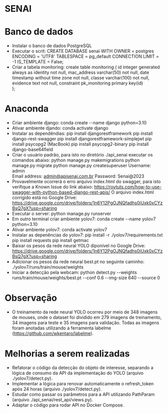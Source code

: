 # SENAI

# Banco de dados
- Instalar o banco de dados PostgreSQL
- Executar o scrit: CREATE DATABASE senai WITH OWNER = postgres ENCODING = 'UTF8' TABLESPACE = pg_default CONNECTION LIMIT = -1 IS_TEMPLATE = False;
- Criar a tabela monitoring: 
  create table monitoring (
    id integer generated always as identity not null,
    mac_address varchar(50) not null,
    date timestamp without time zone not null,
    classe varchar(100) not null,
    evidence text not null,
    constraint pk_monitoring primary key(id)	
  );

# Anaconda
- Criar ambiente django: conda create --name django python=3.10
- Ativar ambiente djando: conda activate django
- Instalar as dependêndias: 
  pip install djangorestframework
  pip install django-rest-swagger
  pip install djangorestframework-simplejwt
  pip install psycopg2 
  (MacBook) pip install psycopg2-binary
  pip install django-base64field
- Criar o usuário padrão, para isto no diretório ./api_senai executar os comandos abaixo:
  python manage.py makemigrations
  python manage.py migrate
  python manage.py createsuperuser
     Username: admin   
     Email address: admin@apisenai.com.br
     Password: Senai@2023
- Provavelmente ocorrerá o erro arquivo index.html do swagger, para isto verifique a Known Issue do link abaixo:
  https://roytuts.com/how-to-use-swagger-with-python-based-django-rest-apis/
  O arquivo index.html corrigido está no Google Drive: https://drive.google.com/drive/folders/1n6Y12PgOJNQfadhs0iUxk0xCYzBsQ7gX?usp=sharing
- Executar o server: python manage.py runserver
- Em outro terminal criar ambiente yolov7: conda create --name yolov7 python=3.10
- Ativar ambiente yolov7: conda activate yolov7
- Instalar as depenências do yolov7:
  pip install -r ./yolov7/requirements.txt
  pip install requests 
  pip install getmac
- Baixar os pesos da rede neural YOLO diponível no Google Drive: https://drive.google.com/drive/folders/1n6Y12PgOJNQfadhs0iUxk0xCYzBsQ7gX?usp=sharing
- Adicionar os pesos da rede neural best.pt no seguinte caminho: ./yolov7/runs/train/mouse/weights
- Iniciar a detecção pela webcam: python detect.py --weights runs/train/mouse/weights/best.pt --conf 0.6 --img-size 640 --source 0

# Observação
- O treinamento da rede neural YOLO ocorreu por meio de 348 imagens de mouses, onde o dataset foi dividido em 279 imagens de treinamento, 34 imagens para teste e 35 imagens para validação. Todas as imagens foram anotadas utilizando a ferramenta labelme (https://github.com/wkentaro/labelme).

# Melhorias a serem realizadas
- Refatorar o código da detecção do objeto de interesse, separando a lógica de consumo da API da implementação do YOLO (arquivo ./yolov7/detect.py).
- Implementar a lógica para renovar automaticamente o refresh_token após 24 horas (arquivo ./yolov7/detect.py).
- Estudar como passar os parâmetros para a API utilizando PathParam (arquivo ./api_senai/rest_api/views.py).
- Adaptar o código para rodar API no Docker Compose.

